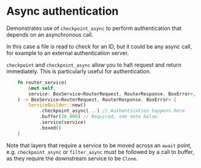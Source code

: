 # Async authentication
Demonstrates use of `checkpoint_async` to perform authentication that depends on an asynchronous call.

In this case a file is read to check for an ID, but it could be any async call, for example to an external 
authentication server.

`checkpoint` and `checkpoint_async` allow you to halt request and return immediately. This is particularly useful for authentication.

```rust
    fn router_service(
        &mut self,
        service: BoxService<RouterRequest, RouterResponse, BoxError>,
    ) -> BoxService<RouterRequest, RouterResponse, BoxError> {
        ServiceBuilder::new()
            .checkpoint_async(...) // Authentication happens here 
            .buffer(20_000) // Required, see note below
            .service(service)
            .boxed()
    }
```

Note that layers that require a service to be moved across an `await` point, e.g. `checkpoint_async` or `filter_async`
must be followed by a call to buffer, as they require the downstream service to be `Clone`.


